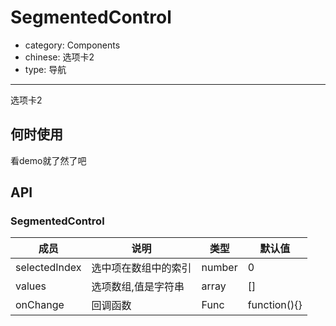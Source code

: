 # SegmentedControl

- category: Components
- chinese: 选项卡2
- type: 导航

---

选项卡2

## 何时使用

看demo就了然了吧

## API

### SegmentedControl
| 成员        | 说明           | 类型               | 默认值       |
|------------|----------------|--------------------|--------------|
| selectedIndex  | 选中项在数组中的索引        | number |  0  |
| values  | 选项数组,值是字符串        | array |  []  |
| onChange    |    回调函数     | Func |  function(){}  |
